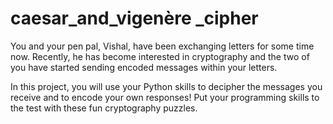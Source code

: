# caesar_and_vigenère _cipher
You and your pen pal, Vishal, have been exchanging letters for some time now. Recently, he has become interested in cryptography and the two of you have started sending encoded messages within your letters.

In this project, you will use your Python skills to decipher the messages you receive and to encode your own responses! Put your programming skills to the test with these fun cryptography puzzles.
